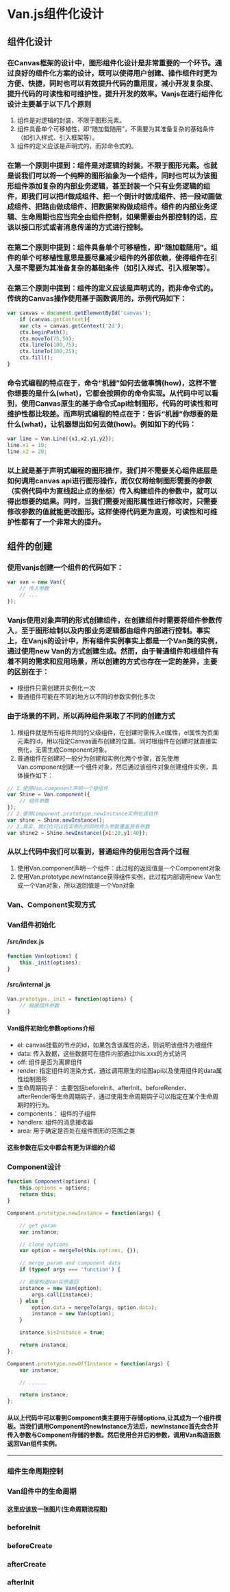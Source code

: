 # Van.js组件化设计
## 组件化设计
### 在Canvas框架的设计中，图形组件化设计是非常重要的一个环节。通过良好的组件化方案的设计，既可以使得用户创建、操作组件时更为方便、快捷，同时也可以有效提升代码的重用度，减小开发复杂度、提升代码的可读性和可维护性，提升开发的效率。Vanjs在进行组件化设计主要基于以下几个原则
1. 组件是对逻辑的封装，不限于图形元素。
2. 组件具备单个可移植性，即“随加载随用”，不需要为其准备复杂的基础条件（如引入样式、引入框架等）。
3. 组件的定义应该是声明式的，而非命令式的。
### 在第一个原则中提到：组件是对逻辑的封装，不限于图形元素。也就是说我们可以将一个纯粹的图形抽象为一个组件，同时也可以为该图形组件添加复杂的内部业务逻辑，甚至封装一个只有业务逻辑的组件，即我们可以把if做成组件、把一个倒计时做成组件、把一段动画做成组件、把路由做成组件、把数据架构做成组件。组件的内部业务逻辑、生命周期也应当完全由组件控制，如果需要由外部控制的话，应该以接口形式或者消息传递的方式进行控制。
### 在第二个原则中提到：组件具备单个可移植性，即“随加载随用”。组件的单个可移植性意思是要尽量减少组件的外部依赖，使得组件在引入是不需要为其准备复杂的基础条件（如引入样式、引入框架等）。
### 在第三个原则中提到：组件的定义应该是声明式的，而非命令式的。传统的Canvas操作使用基于函数调用的，示例代码如下：
``` javascript
var canvas = document.getElementById('canvas');
    if (canvas.getContext){
    var ctx = canvas.getContext('2d');
    ctx.beginPath();
    ctx.moveTo(75,50);
    ctx.lineTo(100,75);
    ctx.lineTo(100,25);
    ctx.fill();
}
```
### 命令式编程的特点在于，命令“机器”如何去做事情(how)，这样不管你想要的是什么(what)，它都会按照你的命令实现。从代码中可以看到，使用Canvas原生的基于命令式api绘制图形，代码的可读性和可维护性都比较差。而声明式编程的特点在于：告诉“机器”你想要的是什么(what)，让机器想出如何去做(how)。例如如下的代码：
``` javascript
var line = Van.Line({x1,x2,y1,y2});
line.x1 = 10;
line.x2 = 20;
```
### 以上就是基于声明式编程的图形操作，我们并不需要关心组件底层是如何调用canvas api进行图形操作，而仅仅将绘制图形需要的参数（实例代码中为直线起止点的坐标）传入构建组件的参数中，就可以得出想要的结果。同时，当我们需要对图形属性进行修改时，只需要修改参数的值就能更改图形。这样使得代码更为直观，可读性和可维护性都有了一个非常大的提升。

## 组件的创建
### 使用vanjs创建一个组件的代码如下：
``` javascript
var van = new Van({
    // 传入参数
    // ...
});
```
### Vanjs使用对象声明的形式创建组件，在创建组件时需要将组件参数传入，至于图形绘制以及内部业务逻辑都由组件内部进行控制。事实上，在Vanjs的设计中，所有组件实例事实上都是一个Van类的实例，通过使用new Van的方式创建生成。然而，由于普通组件和根组件有着不同的需求和应用场景，所以创建的方式也存在一定的差异，主要的区别在于：
* 根组件只需创建并实例化一次
* 普通组件可能在不同的地方以不同的参数实例化多次
### 由于场景的不同，所以两种组件采取了不同的创建方式
1. 根组件就是所有组件共同的父级组件，在创建时需传入el属性，el属性为页面元素的id，用以指定Canvas画布创建的位置。同时根组件在创建时就直接实例化，无需生成Component对象。
2. 普通组件在创建时一般分为创建和实例化两个步骤，首先使用Van.component创建一个组件对象，然后通过该组件对象创建组件实例，具体操作如下：
``` javascript
// 1.使用Van.component声明一个根组件
var Shine = Van.component({
    // 组件参数
});
// 2.使用Component.prototype.newInstance实例化该组件
var shine = Shine.newInstance();
// 3.其实，我们也可以在实例化的同时传入参数覆盖原有参数
var shine2 = Shine.newInstance({x1:20,y1:40});
```
### 从以上代码中我们可以看到，普通组件的使用包含两个过程
1. 使用Van.component声明一个组件：此过程的返回值是一个Component对象
2. 使用Van.prototype.newInstance获得组件实例，此过程内部调用new Van生成一个Van对象，所以返回值是一个Van对象

### Van、Component实现方式
### Van组件初始化
#### /src/index.js
``` javascript
function Van(options) {
    this._init(options);
}
```
#### /src/internal.js
``` javascript
Van.prototype._init = function(options) {
    // 根据组件参数
}
```
#### Van组件初始化参数options介绍
* el: canvas挂载的节点的id，如果包含该属性的话，则说明该组件为根组件
* data: 传入数据，这些数据可在组件内部通过this.xxx的方式访问
* off: 组件是否为离屏组件
* render: 指定组件的渲染方式，通过调用原生的绘图api以及使用组件的data属性绘制图形
* 生命周期钩子： 主要包括beforeInit、afterInit、beforeRender、afterRender等生命周期钩子，通过使用生命周期钩子可以指定在某个生命周期时的行为。
* components： 组件的子组件
* handlers: 组件的消息接收器
* area: 用于确定是否处在组件图形的范围之类
#### 这些参数在后文中都会有更为详细的介绍

### Component设计
``` javascript
function Component(options) {
    this.options = options;
    return this;
}

Component.prototype.newInstance = function(args) {

    // get param
    var instance;

    // clone options
    var option = mergeTo(this.options, {});

    // merge param and component data
    if (typeof args === 'function') {

    // 直接构造Van实例返回
    instance = new Van(option);
        args.call(instance);
    } else {
        option.data = mergeTo(args, option.data);
        instance = new Van(option);
    }

    instance.$isInstance = true;

    return instance;
};

Component.prototype.newOffInstance = function(args) {
    var instance;

    // ......

    return instance;
};
```
#### 从以上代码中可以看到Component类主要用于存储options,让其成为一个组件模板。当我们调用Component的newInstance方法后，newInstance首先会合并传入参数与Component存储的参数。然后使用合并后的参数，调用Van构造函数返回Van组件实例。
***
### 组件生命周期控制

### Van组件中的生命周期

#### 这里应该放一张图片(生命周期流程图)

### beforeInit
### beforeCreate
### afterCreate
### afterInit